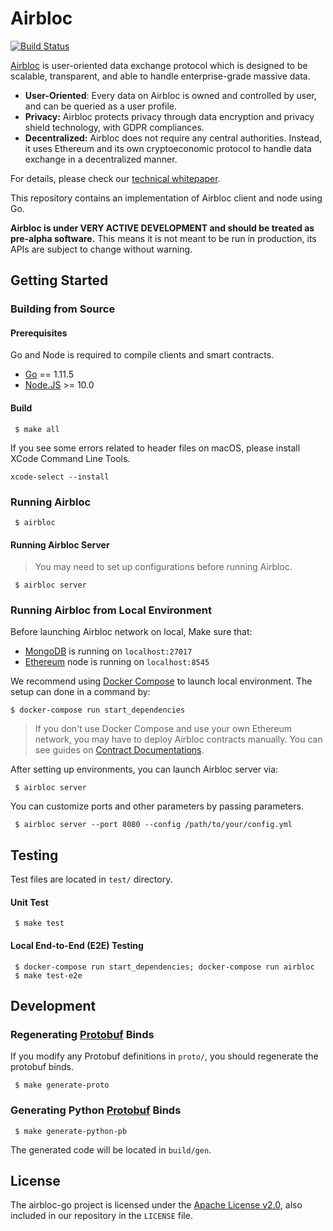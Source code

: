 Airbloc
==========

[![Build Status](https://img.shields.io/github/workflow/status/airbloc/airbloc-go/Test?style=for-the-badge)](https://github.com/airbloc/airbloc-go/actions)

[Airbloc](https://airbloc.org) is user-oriented data exchange protocol which is designed to be scalable, transparent, and able to handle enterprise-grade massive data.

  * **User-Oriented**: Every data on Airbloc is owned and controlled by user, and can be queried as a user profile.
  * **Privacy:** Airbloc protects privacy through data encryption and privacy shield technology, with GDPR compliances.
  * **Decentralized:** Airbloc does not require any central authorities. Instead, it uses Ethereum and its own cryptoeconomic protocol to handle data exchange in a decentralized manner.

For details, please check our [technical whitepaper](https://abr.ge/2ffuu).

This repository contains an implementation of Airbloc client and node using Go.

**Airbloc is under VERY ACTIVE DEVELOPMENT and should be treated as pre-alpha software.** This means it is not meant to be run in production, its APIs are subject to change without warning.

## Getting Started


### Building from Source

#### Prerequisites

Go and Node is required to compile clients and smart contracts.

 * [Go](http://golang.com) == 1.11.5
 * [Node.JS](http://nodejs.org) >= 10.0

#### Build

```
 $ make all
```

If you see some errors related to header files on macOS, please install XCode Command Line Tools.

```
xcode-select --install
```

### Running Airbloc


```
 $ airbloc
```

#### Running Airbloc Server
> You may need to set up configurations before running Airbloc.

```
 $ airbloc server
```

### Running Airbloc from Local Environment

Before launching Airbloc network on local, Make sure that:

 * [MongoDB](https://www.mongodb.com) is running on `localhost:27017`
 * [Ethereum](https://ethereum.org) node is running on `localhost:8545`

We recommend using [Docker Compose](https://docs.docker.com/compose/) to launch local environment.
The setup can done in a command by:

```
$ docker-compose run start_dependencies
```

> If you don't use Docker Compose and use your own Ethereum network, you may have to deploy Airbloc contracts manually.
You can see guides on [Contract Documentations](https://github.com/airbloc/airbloc-go/blob/master/contracts/README.md).

After setting up environments, you can launch Airbloc server via:
```
 $ airbloc server
```

You can customize ports and other parameters by passing parameters.
```
 $ airbloc server --port 8080 --config /path/to/your/config.yml
```


## Testing

Test files are located in `test/` directory.

#### Unit Test

```
 $ make test
```

#### Local End-to-End (E2E) Testing


```
 $ docker-compose run start_dependencies; docker-compose run airbloc
 $ make test-e2e
```

## Development


### Regenerating [Protobuf](https://developers.google.com/protocol-buffers/) Binds

If you modify any Protobuf definitions in `proto/`, you should regenerate the protobuf binds.

```
 $ make generate-proto
```

### Generating Python [Protobuf](https://developers.google.com/protocol-buffers/) Binds

```
 $ make generate-python-pb
```

The generated code will be located in `build/gen`.

## License

The airbloc-go project is licensed under the [Apache License v2.0](https://www.apache.org/licenses/LICENSE-2.0),
also included in our repository in the `LICENSE` file.
